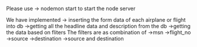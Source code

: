 Please use
-> nodemon start to start the node server

We have implemented
-> inserting the form data of each airplane or flight into db
->getting all the headline data and description from the db
->getting the data based on fliters
The filters are as combination of
->msn
->flight_no
->source
->destination
->source and destination
